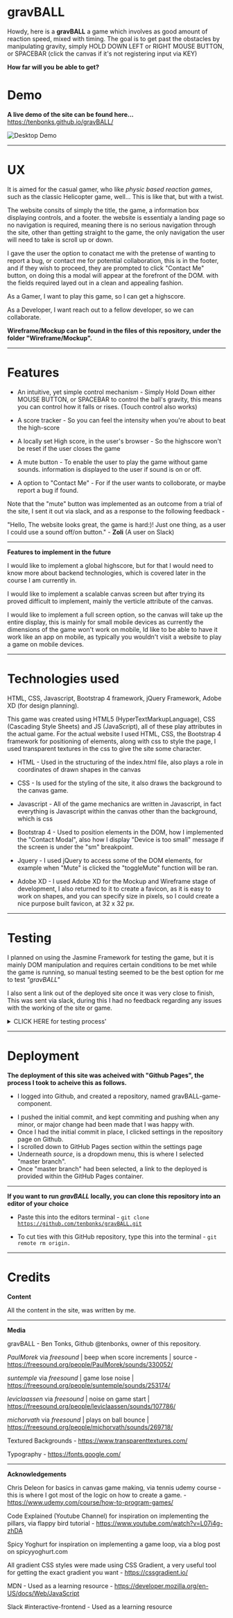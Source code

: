 # gravBALL

Howdy, here is a **gravBALL** a game which involves as good amount of reaction speed, mixed with timing.
The goal is to get past the obstacles by manipulating gravity, simply HOLD DOWN LEFT or RIGHT MOUSE BUTTON, or SPACEBAR (click the canvas if it's not registering input via KEY)

**How far will you be able to get?**

# Demo

**A live demo of the site can be found here...** https://tenbonks.github.io/gravBALL/

![Desktop Demo](https://github.com/tenbonks/gravBALL/blob/master/assets/images/gravBALL-Capture.PNG "Desktop Demo")

---

# UX

It is aimed for the casual gamer, who like *physic based reaction games*, such as the classic Helicopter game, well... This is like that, but with a twist. 

The website consits of simply the title, the game, a information box displaying controls, and a footer. the website is essentialy a landing page so no navigation is required, meaning there is no serious navigation through the site, other than getting straight to the game, the only navigation the user will need to take is scroll up or down.

I gave the user the option to conatact me with the pretense of wanting to report a bug, or contact me for potential collaboration, this is in the footer, and if they wish to proceed, they are prompted to click "Contact Me" button, on doing this a modal will appear at the forefront of the DOM. with the fields required layed out in a clean and appealing fashion.

As a Gamer, I want to play this game, so I can get a highscore.

As a Developer, I want reach out to a fellow developer, so we can collaborate.

**Wireframe/Mockup can be found in the files of this repository, under the folder "Wireframe/Mockup".**

---

# Features

* An intuitive, yet simple control mechanism - Simply Hold Down either MOUSE BUTTON, or SPACEBAR to control the ball's gravity, this means you can control how it falls or rises. (Touch control also works)

- A score tracker - So you can feel the intensity when you're about to beat the high-score

- A locally set High score, in the user's browser - So the highscore won't be reset if the user closes the game

- A mute button - To enable the user to play the game without game sounds. information is displayed to the user if sound is on or off.

- A option to "Contact Me" - For if the user wants to colloborate, or maybe report a bug if found.

Note that the "mute" button was implemented as an outcome from a trial of the site, I sent it out via slack, and as a response to the following feedback - 

"Hello, The website looks great, the game is hard:)!
Just one thing, as a user I could use a sound off/on button." - **Zoli** (A user on Slack)

---
**Features to implement in the future**

I would like to implement a global highscore, but for that I would need to know more about backend technologies, which is covered later in the course I am currently in.

I would like to implement a scalable canvas screen but after trying its proved difficult to implement, mainly the verticle attribute of the canvas.

I would like to implement a full screen option, so the canvas will take up the entire display, this is mainly for small mobile devices as currently the dimensions of the game won't work on mobile, Id like to be able to have it work like an app on mobile, as typically you wouldn't visit a website to play a game on mobile devices.


---

# Technologies used

HTML, CSS, Javascript, Bootstrap 4 framework, jQuery Framework, Adobe XD (for design planning).

This game was created using HTML5 (HyperTextMarkupLanguage), CSS (Cascading Style Sheets) and JS (JavaScript), all of these play attributes in the actual game. For the actual website I used HTML, CSS, the Bootstrap 4 framework for positioning of elements, along with css to style the page, I used transparent textures in the css to give the site some character.

* HTML - Used in the structuring of the index.html file, also plays a role in coordinates of drawn shapes in the canvas

- CSS - Is used for the styling of the site, it also draws the background to the canvas game.

- Javascript -  All of the game mechanics are written in Javascript, in fact everything is Javascript within the canvas other than the background, which is css

- Bootstrap 4 - Used to position elements in the DOM, how I implemented the "Contact Modal", also how I display "Device is too small" message if the screen is under the "sm" breakpoint.

- Jquery - I used jQuery to access some of the DOM elements, for example when "Mute" is clicked the "toggleMute" function will be ran. 

- Adobe XD - I used Adobe XD for the Mockup and Wireframe stage of development, I also returned to it to create a favicon, as it is easy to work on shapes, and you can specify size in pixels, so I could create a nice purpose built favicon, at 32 x 32 px. 



--- 
# Testing

I planned on using the Jasmine Framework for testing the game, but it is mainly DOM manipulation and requires certain conditions to be met while the game is running, so manual testing seemed to be the best option for me to test *"gravBALL"*

I also sent a link out of the deployed site once it was very close to finish, This was sent via slack, during this I had no feedback regarding any issues with the working of the site or game.

<details><summary>CLICK HERE for testing process'</summary>
<p>

1. gravBall on page load, should display a start screen, if clicked should start to draw the game and update the canvas
    1. Load the website.
    2. Check the canvas element to see if the expected function is running (drawStart).
    3. Click the canvas to see if the gamestate changes as expected (drawGame) is now running.
    4. This verifies the boot process of the game is working as expected.

2. does gravBALL change to "Oops!" (drawLose) screen if collision is detected:
    1. Click the canvas to start game.
    2. Let the ball freely bounce until collides the a pillar.
    3. the canvas changes to "Oops" as expected.
    4. This verifies that the collision mechanic of the game is working as expected.

3. I expect there to be no sound, if mute button has been clicked since the page loaded:
    1. Click the mute button above canvas, and verify the text below the mute button changes to "Sound off".
    2. click the canvas to start game. no starting sound was played when canvas was clicked.
    3. Let the ball freely bounce, no sound on ball bounce.
    4. Let the ball freely bounce and hit pillar, no sound when a collision is detected.
    5. Pass an obstacle and there is no sound to indicate the score incrementing.
    6. Let the ball collide with a pillar to get to the "Oops!" screen, when clicking to restart, no sound is played to indicate the start of the game.
    7. This verifies that the mute button is working as expected once clicked.

4. I expect there to be sound, if mute button has not clicked since page loading:
    1. Upon loading the text underneath the mute button should read "Sound on", this means sound is unmuted by default as expected.
    2. click the canvas to start game. Starting sound was played when canvas was clicked.
    3. Let the ball freely bounce, Sound was played on ball bounce.
    4. Let the ball freely bounce and hit pillar, played sound when a collision is detected.
    5. Pass an obstacle and a sound is played to indicate the score incrementing.
    6. Let the ball collide with a pillar to get to the "Oops!" screen, when clicking to restart, a sound is played to indicate the start of the game.
    7. This verifies that the mute button, by default will be unmuted, and sound will play as expected when conditions are met.

5. Contact form/modal:
    1. Click the "Contact Me" button in the footer of the page.
    2. Try to submit the empty form and verify that an error message "Please fill in this field." appears
    3. Try to submit the form with an invalid email address and verify that a relevant error message appears
    4. Try to submit the form with all inputs valid and verify that a success message appears.
    5. If cancel/X in the top right corner, is clicked the *Modal* will close.

5. I expect the DOM to display a message saying the screen is too small, and the game canvas not to be displayed, if page is loaded under the small Bootstrap breakpoint:
    1. Load the page.
    2. Click on developer tools, and select "Toggle device toolbar" from the options.
    3. Check the expected message is displayed
    4. Check the game canvas is not being displayed.
    5. This is verifies it is functioning as expected.

5. I expect the high score to be kept if the page is reloaded, also for the highscore to update if greater than the last.
    1. Load the page.
    2. Played the game, got a score of 1.
    3. Reloaded the page.
    4. The start screen displays "High Score: 1", also opened developer tools and checked under local storage to see if it was set.
    5. Local storage "highScore" set to "1".
    6. repeated step 2, but got a score of 7.
    7. reloaded page
    8. The start screen displays "High Score: 7", also opened developer tools and checked under local storage and "highScore" was set to "7".

6. I expect the canvas to not register key input if I've clicked outside of the canvas element
    1. Load the page.
    2. click inside the canvas to start the game.
    3. click outside of the canvas once the game has started.
    4. hold down *spacebar*, the ball freely bounces which means key input isn't being registered
    5. This verifies it is functioning as as expected.

</p>
</details>

---

# Deployment

**The deployment of this site was acheived with "Github Pages", the process I took to acheive this as follows.**

* I logged into Github, and created a repository, named gravBALL-game-component.
- I pushed the initial commit, and kept commiting and pushing when any minor, or major change had been made that I was happy with.
- Once I had the initial commit in place, I clicked settings in the repository page on Github.
- I scrolled down to GitHub Pages section within the settings page
- Underneath *source*, is a dropdown menu, this is where I selected "master branch".
- Once "master branch" had been selected, a link to the deployed is provided within the GitHub Pages container.

---

**If you want to run *gravBALL* locally, you can clone this repository into an editor of your choice**

* Paste this into the editors terminal - <code>git clone https://github.com/tenbonks/gravBALL.git</code>

- To cut ties with this GitHub repository, type this into the terminal - <code>git remote rm origin.</code>

---

# Credits

**Content**

All the content in the site, was written by me.

---

**Media**

gravBALL - Ben Tonks, Github @tenbonks, owner of this repository.

*PaulMorek* via *freesound* | beep when score increments | source - https://freesound.org/people/PaulMorek/sounds/330052/

*suntemple* via *freesound* | game lose noise | https://freesound.org/people/suntemple/sounds/253174/

*leviclaassen* via *freesound* | noise on game start | https://freesound.org/people/leviclaassen/sounds/107786/

*michorvath* via *freesound* | plays on ball bounce | https://freesound.org/people/michorvath/sounds/269718/

Textured Backgrounds - https://www.transparenttextures.com/

Typography - https://fonts.google.com/

---

**Acknowledgements**

Chris Deleon for basics in canvas game making, via tennis udemy course - this is where I got most of the logic on how to create a game. - https://www.udemy.com/course/how-to-program-games/

Code Explained (Youtube Channel) for inspiration on implementing the pillars, via flappy bird tutorial - https://www.youtube.com/watch?v=L07i4g-zhDA

Spicy Yoghurt for inspiration on implementing a game loop, via a blog post on spicyyoghurt.com

All gradient CSS styles were made using CSS Gradient, a very useful tool for getting the exact gradient you want - https://cssgradient.io/

MDN - Used as a learning resource - https://developer.mozilla.org/en-US/docs/Web/JavaScript

Slack #interactive-frontend - Used as a learning resource

